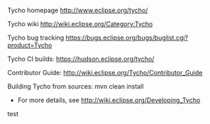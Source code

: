 Tycho homepage http://www.eclipse.org/tycho/

Tycho wiki http://wiki.eclipse.org/Category:Tycho

Tycho bug tracking https://bugs.eclipse.org/bugs/buglist.cgi?product=Tycho

Tycho CI builds: https://hudson.eclipse.org/tycho/

Contributor Guide: http://wiki.eclipse.org/Tycho/Contributor_Guide

Building Tycho from sources: mvn clean install
- For more details, see http://wiki.eclipse.org/Developing_Tycho


test  